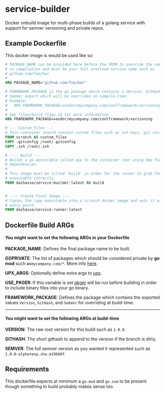 # service-builder
Docker onbuild image for multi-phase builds of a golang service with support 
for semver versioning and private repos.

## Example Dockerfile
This docker image is would be used like so:

```dockerfile
# PACKAGE_NAME can be provided here before the FROM to override the name used
# in compilation and must be your full prefixed service name such as
# github.com/foo/bar
#
ARG PACKAGE_NAME="github.com/foo/bar"

# FRAMEWORK_PACKAGE is the go package which contains a Version, GitHash and
# SemVer export which will be overriden on compile-time.
# Example:
#   ARG FRAMEWORK_PACKAGE=vendor/mycompany.com/coolframework/versioning
#
# See files/build_flags.sh for more information.
ARG FRAMEWORK_PACKAGE=vendor/mycompany.com/coolframework/versioning

# --- Custom Files ---
# This container should contain custom files such as ssh keys, git config, etc.
FROM scratch AS custom_files
COPY .gitconfig /root/.gitconfig
COPY .ssh /root/.ssh

# ---- Build ----
# Builds a go executable called app to the container root using dep for
# dependencies.
#
# This image must be titled 'build' in order for the runner to grab the
# executable correctly.
FROM daihasso/service-builder:latest AS build


# ---- Create Final Image ----
# Copies the /app executable into a scratch docker image and sets it as the
# entry point.
FROM daihasso/service-runner:latest
```

## Dockerfile Build ARGs
#### You might want to set the following ARGs in your Dockerfile

**PACKAGE_NAME**: Defines the final package name to be built.

**GOPRIVATE**: The list of packages which should be considered private by **go
mod** such as`mycompany.com/*`. More info [here][1].

**UPX_ARGS**: Optionally define extra args to [upx](https://upx.github.io/).

**USE_PKGER**: If this variable is set [pkger][2] will be run before building
in order to include binary files into your go binary.

**FRAMEWORK_PACKAGE**: Defines the package which contains the exported values
`Version`, `GitHash`, and `SemVer` for overriding at build-time.

---

#### You might want to set the following ARGs at build-time

**VERSION**: The raw root version for this build such as `1.0.0`.

**GITHASH**: The short githash to append to the version if the branch is dirty.

**SEMVER**: The full semver version as you wanted it represented such as
 `1.0.0-alpha+exp.sha.e19668f`.

## Requirements
This dockerfile expects at minimum a `go.mod` and `go.sum` to be present
though something to build probably makes sense too.

[1]: https://tip.golang.org/cmd/go/#hdr-Module_downloading_and_verification
[2]: https://github.com/markbates/pkger
